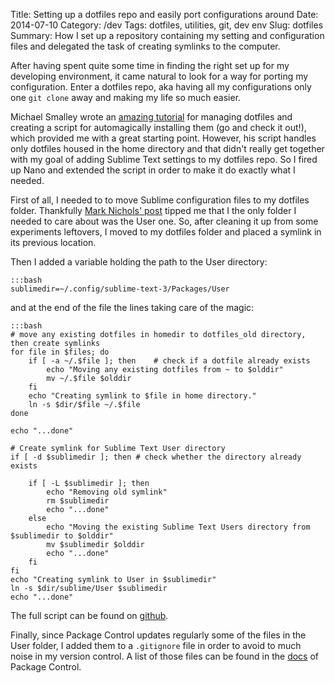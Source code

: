 Title: Setting up a dotfiles repo and easily port configurations around
Date: 2014-07-10
Category: /dev
Tags: dotfiles, utilities, git, dev env
Slug: dotfiles
Summary: How I set up a repository containing my setting and configuration files and delegated the task of creating symlinks to the computer.


After having spent quite some time in finding the right set up for my developing environment, it came natural to look for a way for porting my configuration. Enter a dotfiles repo, aka having all my configurations only one `git clone` away and making my life so much easier.

Michael Smalley wrote an [amazing tutorial](http://blog.smalleycreative.com/tutorials/using-git-and-github-to-manage-your-dotfiles/) for managing dotfiles and creating a script for automagically installing them (go and check it out!), which provided me with a great starting point. However, his script handles only dotfiles housed in the home directory and that didn't really get together with my goal of adding Sublime Text settings to my dotfiles repo. So I fired up Nano and extended the script in order to make it do exactly what I needed.

First of all, I needed to to move Sublime configuration files to my dotfiles folder. Thankfully [Mark Nichols' post](http://zanshin.net/2013/01/21/sublime-text-2-dotfiles-simplified/) tipped me that I the only folder I needed to care about was the User one. So, after cleaning it up from some experiments leftovers, I moved to my dotfiles folder and placed a symlink in its previous location.

Then I added a variable holding the path to the User directory:

    :::bash
    sublimedir=~/.config/sublime-text-3/Packages/User

and at the end of the file the lines taking care of the magic:

    :::bash
    # move any existing dotfiles in homedir to dotfiles_old directory, then create symlinks
    for file in $files; do
        if [ -a ~/.$file ]; then    # check if a dotfile already exists
            echo "Moving any existing dotfiles from ~ to $olddir"
            mv ~/.$file $olddir
        fi
        echo "Creating symlink to $file in home directory."
        ln -s $dir/$file ~/.$file
    done

    echo "...done"

    # Create symlink for Sublime Text User directory
    if [ -d $sublimedir ]; then # check whether the directory already exists

        if [ -L $sublimedir ]; then
            echo "Removing old symlink"
            rm $sublimedir
            echo "...done"
        else
            echo "Moving the existing Sublime Text Users directory from $sublimedir to $olddir"
            mv $sublimedir $olddir
            echo "...done"
        fi
    fi
    echo "Creating symlink to User in $sublimedir"
    ln -s $dir/sublime/User $sublimedir
    echo "...done"

The full script can be found on [github](https://github.com/Railslide/dotfiles/blob/master/installdotfiles.sh).

Finally, since Package Control updates regularly some of the files in the User folder, I added them to a `.gitignore` file in order to avoid to much noise in my version control. A list of those files can be found in the [docs](https://sublime.wbond.net/docs/syncing) of Package Control.
